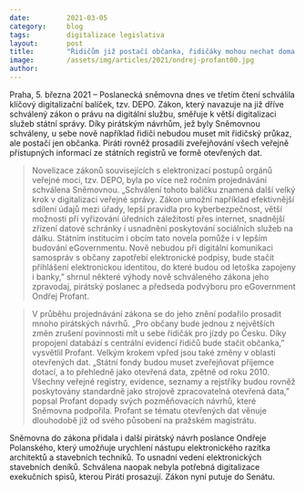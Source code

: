 ```yaml
---
date:         2021-03-05
category:     blog
tags:         digitalizace legislativa
layout:       post
title:        "Řidičům již postačí občanka, řidičáky mohou nechat doma. Sněmovna schválila digitalizační zákon s mnoha pirátskými návrhy"
image:        /assets/img/articles/2021/ondrej-profant00.jpg
author:       
---
```




Praha, 5. března 2021 – Poslanecká sněmovna dnes ve třetím čtení schválila klíčový digitalizační balíček, tzv. DEPO. Zákon, který navazuje na již dříve schválený zákon o právu na digitální službu, směřuje k větší digitalizaci služeb státní správy. Díky pirátským návrhům, jež byly Sněmovnou schváleny, u sebe nově například řidiči nebudou muset mít řidičský průkaz, ale postačí jen občanka. Piráti rovněž prosadili zveřejňování všech veřejně přístupných informací ze státních registrů ve formě otevřených dat.

> Novelizace zákonů souvisejících s elektronizací postupů orgánů veřejné moci, tzv. DEPO, byla po více než ročním projednávání schválena Sněmovnou. „Schválení tohoto balíčku znamená další velký krok v digitalizaci veřejné správy. Zákon umožní například efektivnější sdílení údajů mezi úřady, lepší pravidla pro kyberbezpečnost, větší možnosti při vyřizování úředních záležitostí přes internet, snadnější zřízení datové schránky i usnadnění poskytování sociálních služeb na dálku. Státním institucím i obcím tato novela pomůže i v lepším budování eGovernmentu. Nově nebudou při digitální komunikaci samospráv s občany zapotřebí elektronické podpisy, bude stačit přihlášení elektronickou identitou, do které budou od letoška zapojeny i banky,” shrnul některé výhody nově schváleného zákona jeho zpravodaj, pirátský poslanec a předseda podvýboru pro eGovernment Ondřej Profant.

> V průběhu projednávání zákona se do jeho znění podařilo prosadit mnoho pirátských návrhů. „Pro občany bude jednou z největších změn zrušení povinnosti mít u sebe řidičák pro jízdy po Česku. Díky propojení databází s centrální evidencí řidičů bude stačit občanka,” vysvětlil Profant. Velkým krokem vpřed jsou také změny v oblasti otevřených dat. „Státní fondy budou muset zveřejňovat příjemce dotací, a to přehledně jako otevřená data, zpětně od roku 2010. Všechny veřejné registry, evidence, seznamy a rejstříky budou rovněž poskytovány standardně jako strojově zpracovatelná otevřená data,” popsal Profant dopady svých pozměňovacích návrhů, které Sněmovna podpořila. Profant se tématu otevřených dat věnuje dlouhodobě již od svého působení na pražském magistrátu.

Sněmovna do zákona přidala i další pirátský návrh poslance Ondřeje Polanského, který umožňuje urychlení nástupu elektronického razítka architektů a stavebních techniků. To usnadní vedení elektronických stavebních deníků. Schválena naopak nebyla potřebná digitalizace exekučních spisů, kterou Piráti prosazují. Zákon nyní putuje do Senátu.
